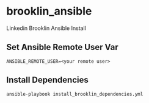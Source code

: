 # brooklin_ansible
Linkedin Brooklin Ansible Install

## Set Ansible Remote User Var
```
ANSIBLE_REMOTE_USER=<your remote user>
```

## Install Dependencies
```
ansible-playbook install_brooklin_dependencies.yml
```
